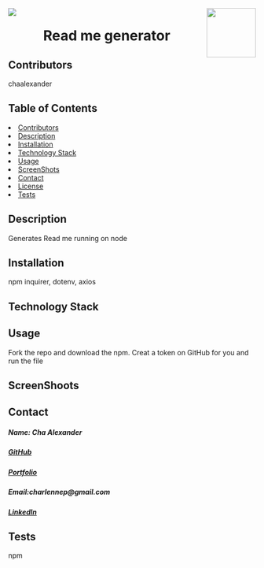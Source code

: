 
<img align="left" src= "https://img.shields.io/badge/License-MIT-green">
<img align="right" width="100" height="100" src="https://avatars1.githubusercontent.com/u/59755481?v=4">
<h1 align= "center">Read me generator</h1> 
<h2 id="contributors"> Contributors </h2>
<p>chaalexander</p> 
<h2> Table of Contents </h2>
<li><a href="#contributors">Contributors</a></li>   
<li><a href="#description">Description</a></li>  
<li><a href="#installation">Installation</a></li> 
<li><a href="#tech">Technology Stack</a></li> 
<li><a href="#usage">Usage</a></li> 
<li><a href="#screen">ScreenShots</a></li> 
<li><a href="#contact">Contact</a></li> 
<li><a href="#license">License</a></li> 
<li><a href="#tests">Tests</a></li> 
<h2 id="description"> Description </h2>
<p>Generates Read me running on node</p>   
<h2 id="installation"> Installation </h2>
<p>npm inquirer, dotenv, axios</p>          
<h2 id="tech"> Technology Stack </h2>          
<p></p>          
<h2 id="usage"> Usage </h2>
<p>Fork the repo and download the npm. Creat a token on GitHub for you and run the file</p>   
<h2 id="screen"> ScreenShoots </h2>
<h2 id="contact"> Contact </h2>         
<h5> Name: Cha Alexander </h5>       
<h5><a href= "https://github.com/chaalexander">GitHub</a></h5>    
<h5><a href= "https://chaalexander.github.io/">Portfolio</a></h5>  
<h5>Email:charlennep@gmail.com</h5>       
<h5><a href= "https://www.linkedin.com/in/cha-alexander">LinkedIn</a></h5>    
<h2 id="tests">Tests</h2>
<p>npm</p>